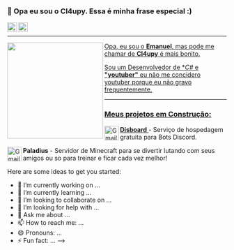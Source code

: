 ### 👋 Opa eu sou o Cl4upy. Essa é minha frase especial :) 

<a target="_blank" href="https://www.youtube.com/channel/UCubtGBQ_RxJtCKsHGURdpWg">
  <img align="left" alt="LinkdeIN" width="22px" src="https://cdn.jsdelivr.net/npm/simple-icons@3.13.0/icons/youtube.svg" />
</a>

<a target="_blank" href="https://discord.gg/mqjBKVp9a6">
  <img align="left" alt="Discord" width="22px" src="https://cdn.jsdelivr.net/npm/simple-icons@3.13.0/icons/discord.svg" />

</br>

---

<img align="left" height="220" src="https://cdn.discordapp.com/attachments/752212575688720384/759591413360361492/sp3_bglessx4.png"/>

Opa, eu sou o **Emanuel**, mas pode me chamar de **Cl4upy** é mais bonito.

Sou um Desenvolvedor de **C#* e **"youtuber"** eu não me concidero youtuber porque eu não gravo frequentemente.

---

### **Meus projetos em Construção:**

**Disboard**
  <img align="left" alt="Gmail" width="33px" src="https://media.discordapp.net/attachments/755869936626171928/818243107295854592/Disboard.png" />
</a> - Serviço de hospedagem gratuita para Bots Discord.

**Paladius**
  <img align="left" alt="Gmail" width="33px" src="https://media.discordapp.net/attachments/755869936626171928/817868817752653834/Paladius_Premium.png" />
</a> - Servidor de Minecraft para se divertir lutando com seus amigos ou so para treinar e ficar cada vez melhor!


Here are some ideas to get you started:

- 🔭 I’m currently working on ...
- 🌱 I’m currently learning ...
- 👯 I’m looking to collaborate on ...
- 🤔 I’m looking for help with ...
- 💬 Ask me about ...
- 📫 How to reach me: ...
- 😄 Pronouns: ...
- ⚡ Fun fact: ...
-->
